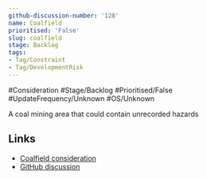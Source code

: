 ```yaml
---
github-discussion-number: '128'
name: Coalfield
prioritised: 'False'
slug: coalfield
stage: Backlog
tags:
- Tag/Constraint
- Tag/DevelopmentRisk
---
```


#Consideration #Stage/Backlog #Prioritised/False #UpdateFrequency/Unknown #OS/Unknown

A coal mining area that could contain unrecorded hazards

## Links

* [Coalfield consideration](https://design.planning.data.gov.uk/planning-consideration/coalfield)
* [GitHub discussion](https://github.com/digital-land/data-standards-backlog/discussions/128)